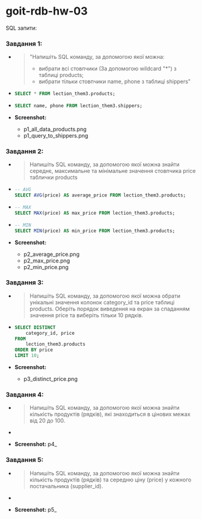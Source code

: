 # goit-rdb-hw-03

SQL запити:

### Завдання 1:

- > "Напишіть SQL команду, за допомогою якої можна:
  >
  > - вибрати всі стовпчики (За допомогою wildcard "\*") з таблиці products;
  > - вибрати тільки стовпчики name, phone з таблиці shippers"

- ```sql
  SELECT * FROM lection_them3.products;
  ```
- ```sql
  SELECT name, phone FROM lection_them3.shippers;
  ```

- **Screenshot:**
  - p1_all_data_products.png
  - p1_query_to_shippers.png

### Завдання 2:

- > Напишіть SQL команду, за допомогою якої можна знайти середнє, максимальне та мінімальне значення стовпчика price таблички products

- ```sql
  -- AVG
  SELECT AVG(price) AS average_price FROM lection_them3.products;
  ```
- ```sql
  -- MAX
  SELECT MAX(price) AS max_price FROM lection_them3.products;
  ```
- ```sql
  -- MIN
  SELECT MIN(price) AS min_price FROM lection_them3.products;
  ```

- **Screenshot:**
  - p2_average_price.png
  - p2_max_price.png
  - p2_min_price.png

### Завдання 3:

- > Напишіть SQL команду, за допомогою якої можна обрати унікальні значення колонок category_id та price таблиці products. Оберіть порядок виведення на екран за спаданням значення price та виберіть тільки 10 рядків.

- ```sql
  SELECT DISTINCT
      category_id, price
  FROM
      lection_them3.products
  ORDER BY price
  LIMIT 10;
  ```

- **Screenshot:**
  - p3_distinct_price.png

### Завдання 4:

- > Напишіть SQL команду, за допомогою якої можна знайти кількість продуктів (рядків), які знаходиться в цінових межах від 20 до 100.

- ```sql

  ```

- **Screenshot:** p4\_

### Завдання 5:

- > Напишіть SQL команду, за допомогою якої можна знайти кількість продуктів (рядків) та середню ціну (price) у кожного постачальника (supplier_id).

- ```sql

  ```

- **Screenshot:** p5\_
